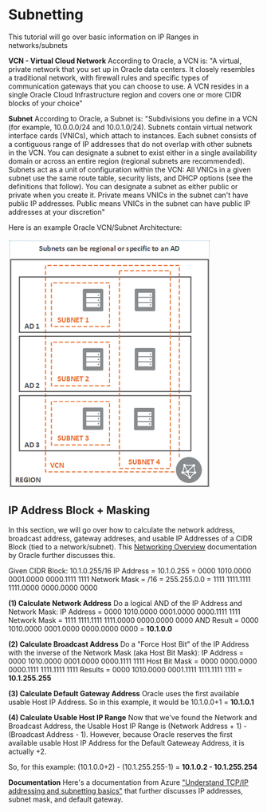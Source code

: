 # Subnetting
This tutorial will go over basic information on IP Ranges in networks/subnets

**VCN - Virtual Cloud Network**
According to Oracle, a VCN is: "A virtual, private network that you set up in Oracle data centers. It closely resembles a traditional network, with firewall rules and specific types of communication gateways that you can choose to use. A VCN resides in a single Oracle Cloud Infrastructure region and covers one or more CIDR blocks of your choice"

**Subnet**
According to Oracle, a Subnet is: "Subdivisions you define in a VCN (for example, 10.0.0.0/24 and 10.0.1.0/24). Subnets contain virtual network interface cards (VNICs), which attach to instances. Each subnet consists of a contiguous range of IP addresses that do not overlap with other subnets in the VCN. You can designate a subnet to exist either in a single availability domain  or across an entire region (regional subnets are recommended). Subnets act as a unit of configuration within the VCN: All VNICs in a given subnet use the same route table, security lists, and DHCP options (see the definitions that follow). You can designate a subnet as either public or private when you create it. Private means VNICs in the subnet can't have public IP addresses. Public means VNICs in the subnet can have public IP addresses at your discretion"

Here is an example Oracle VCN/Subnet Architecture:

![Example VCN/Subnet Architecture](https://github.com/kevdhan/OracleCloud/blob/main/Infrastructure/Subnetting/Images/VCN_Subnet_Example.png)

## IP Address Block + Masking
In this section, we will go over how to calculate the network address, broadcast address, gateway addreses, and usable IP Addresses of a CIDR Block (tied to a network/subnet). This [Networking Overview](https://docs.oracle.com/en-us/iaas/Content/Network/Concepts/overview.htm#Reserved) documentation by Oracle further discusses this.

Given CIDR Block: 10.1.0.255/16
IP Address = 10.1.0.255 = 0000 1010.0000 0001.0000 0000.1111 1111
Network Mask = /16 = 255.255.0.0 = 1111 1111.1111 1111.0000 0000.0000 0000

**(1) Calculate Network Address**
Do a logical AND of the IP Address and Network Mask:
IP Address   =  0000 1010.0000 0001.0000 0000.1111 1111
Network Mask =  1111 1111.1111 1111.0000 0000.0000 0000
AND Result   =  0000 1010.0000 0001.0000 0000.0000 0000  =  **10.1.0.0**

**(2) Calculate Broadcast Address**
Do a "Force Host Bit" of the IP Address with the inverse of the Network Mask (aka Host Bit Mask):
IP Address     =  0000 1010.0000 0001.0000 0000.1111 1111
Host Bit Mask  =  0000 0000.0000 0000.1111 1111.1111 1111
Results        =  0000 1010.0000 0001.1111 1111.1111 1111  =  **10.1.255.255**

**(3) Calculate Default Gateway Address**
Oracle uses the first available usable Host IP Address. So in this example, it would be 10.1.0.0+1 = **10.1.0.1**

**(4) Calculate Usable Host IP Range**
Now that we've found the Network and Broadcast Address, the Usable Host IP Range is (Network Address + 1) - (Broadcast Address - 1).
However, because Oracle reserves the first available usable Host IP Address for the Default Gateweay Address, it is actually +2.

So, for this example: (10.1.0.0+2) - (10.1.255.255-1) = **10.1.0.2 - 10.1.255.254**

**Documentation**
Here's a documentation from Azure ["Understand TCP/IP addressing and subnetting basics"](https://docs.microsoft.com/en-us/troubleshoot/windows-client/networking/tcpip-addressing-and-subnetting#default-gateways) that further discusses IP addresses, subnet mask, and default gateway.







